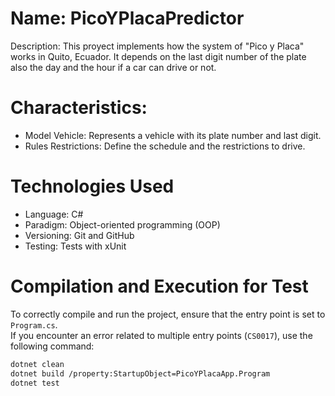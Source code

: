 # Name: PicoYPlacaPredictor
Description: This proyect implements how the system of "Pico y Placa" works in Quito, Ecuador. It depends on the last digit number of the plate also the day and the hour if a car can drive or not.

# Characteristics: 
- Model Vehicle: Represents a vehicle with its plate number and last digit.
- Rules Restrictions: Define the schedule and the restrictions to drive.

# Technologies Used
- Language: C#
- Paradigm: Object-oriented programming (OOP)
- Versioning: Git and GitHub
- Testing: Tests with xUnit

# Compilation and Execution for Test

To correctly compile and run the project, ensure that the entry point is set to `Program.cs`.  
If you encounter an error related to multiple entry points (`CS0017`), use the following command:

```bash
dotnet clean
dotnet build /property:StartupObject=PicoYPlacaApp.Program
dotnet test
